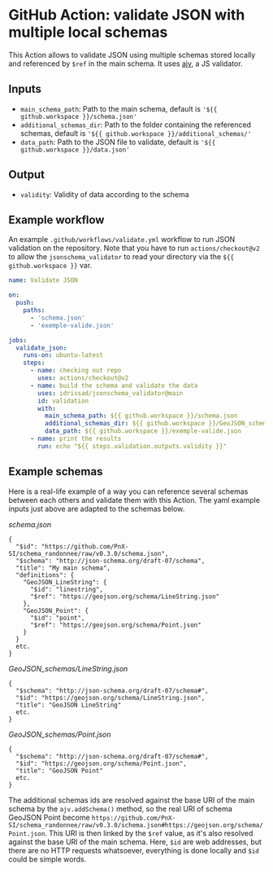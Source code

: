 # GitHub Action: validate JSON with multiple local schemas

This Action allows to validate JSON using multiple schemas stored locally and referenced by `$ref` in the main schema.
It uses [ajv](https://ajv.js.org/), a JS validator.

## Inputs
- `main_schema_path`: Path to the main schema, default is `'${{ github.workspace }}/schema.json'`
- `additional_schemas_dir`: Path to the folder containing the referenced schemas, default is `'${{ github.workspace }}/additional_schemas/'`
- `data_path`: Path to the JSON file to validate, default is `'${{ github.workspace }}/data.json'`

## Output
- `validity`: Validity of data according to the schema


## Example workflow

An example `.github/workflows/validate.yml` workflow to run JSON validation on the repository. Note that you have to run `actions/checkout@v2` to allow the `jsonschema_validator` to read your directory via the `${{ github.workspace }}` var.

```yaml
name: Validate JSON

on:
  push:
    paths:
      - 'schema.json'
      - 'exemple-valide.json'

jobs:
  validate_json:
    runs-on: ubuntu-latest
    steps:
      - name: checking out repo
        uses: actions/checkout@v2
      - name: build the schema and validate the data
        uses: idrissad/jsonschema_validator@main
        id: validation
        with:
          main_schema_path: ${{ github.workspace }}/schema.json
          additional_schemas_dir: ${{ github.workspace }}/GeoJSON_schemas/
          data_path: ${{ github.workspace }}/exemple-valide.json
      - name: print the results
        run: echo "${{ steps.validation.outputs.validity }}"
```

## Example schemas

Here is a real-life example of a way you can reference several schemas between each others and validate them with this Action. The yaml example inputs just above are adapted to the schemas below.

*schema.json*
```
{
  "$id": "https://github.com/PnX-SI/schema_randonnee/raw/v0.3.0/schema.json",
  "$schema": "http://json-schema.org/draft-07/schema",
  "title": "My main schema",
  "definitions": {
    "GeoJSON_LineString": {
      "$id": "linestring",
      "$ref": "https://geojson.org/schema/LineString.json"
    },
    "GeoJSON_Point": {
      "$id": "point",
      "$ref": "https://geojson.org/schema/Point.json"
    }
  }
  etc.
}
```

*GeoJSON_schemas/LineString.json*
```
{
  "$schema": "http://json-schema.org/draft-07/schema#",
  "$id": "https://geojson.org/schema/LineString.json",
  "title": "GeoJSON LineString"
  etc.
}
```

*GeoJSON_schemas/Point.json*
```
{
  "$schema": "http://json-schema.org/draft-07/schema#",
  "$id": "https://geojson.org/schema/Point.json",
  "title": "GeoJSON Point"
  etc.
}
```

The additional schemas ids are resolved against the base URI of the main schema by the `ajv.addSchema()` method, so the real URI of schema GeoJSON Point become `https://github.com/PnX-SI/schema_randonnee/raw/v0.3.0/schema.json#https://geojson.org/schema/Point.json`. This URI is then linked by the `$ref` value, as it's also resolved against the base URI of the main schema. Here, `$id` are web addresses, but there are no HTTP requests whatsoever, everything is done locally and `$id` could be simple words.